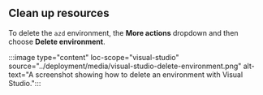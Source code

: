 ## Clean up resources

To delete the `azd` environment, the **More actions** dropdown and then choose **Delete environment**.

:::image type="content" loc-scope="visual-studio" source="../deployment/media/visual-studio-delete-environment.png" alt-text="A screenshot showing how to delete an environment with Visual Studio.":::
